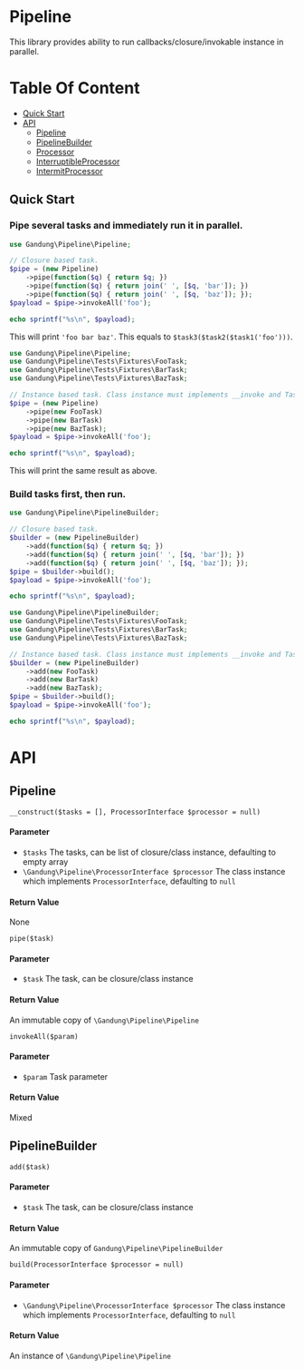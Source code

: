 # Pipeline

This library provides ability to run callbacks/closure/invokable instance in parallel.

# Table Of Content

- [Quick Start](#quick-start)
- [API](#api)
	- [Pipeline](#pipeline-1)
	- [PipelineBuilder](#pipelinebuilder)
	- [Processor](#processor)
	- [InterruptibleProcessor](#interruptibleprocessor)
	- [IntermitProcessor](#intermitprocessor)

## Quick Start

### Pipe several tasks and immediately run it in parallel.

```php
use Gandung\Pipeline\Pipeline;

// Closure based task.
$pipe = (new Pipeline)
	->pipe(function($q) { return $q; })
	->pipe(function($q) { return join(' ', [$q, 'bar']); })
	->pipe(function($q) { return join(' ', [$q, 'baz']); });
$payload = $pipe->invokeAll('foo');

echo sprintf("%s\n", $payload);
```

This will print ```'foo bar baz'```. This equals to ```$task3($task2($task1('foo')))```.

```php
use Gandung\Pipeline\Pipeline;
use Gandung\Pipeline\Tests\Fixtures\FooTask;
use Gandung\Pipeline\Tests\Fixtures\BarTask;
use Gandung\Pipeline\Tests\Fixtures\BazTask;

// Instance based task. Class instance must implements __invoke and TaskInterface class interface.
$pipe = (new Pipeline)
	->pipe(new FooTask)
	->pipe(new BarTask)
	->pipe(new BazTask);
$payload = $pipe->invokeAll('foo');

echo sprintf("%s\n", $payload);
```

This will print the same result as above.

### Build tasks first, then run.

```php
use Gandung\Pipeline\PipelineBuilder;

// Closure based task.
$builder = (new PipelineBuilder)
	->add(function($q) { return $q; })
	->add(function($q) { return join(' ', [$q, 'bar']); })
	->add(function($q) { return join(' ', [$q, 'baz']); });
$pipe = $builder->build();
$payload = $pipe->invokeAll('foo');

echo sprintf("%s\n", $payload);
```

```php
use Gandung\Pipeline\PipelineBuilder;
use Gandung\Pipeline\Tests\Fixtures\FooTask;
use Gandung\Pipeline\Tests\Fixtures\BarTask;
use Gandung\Pipeline\Tests\Fixtures\BazTask;

// Instance based task. Class instance must implements __invoke and TaskInterface class interface.
$builder = (new PipelineBuilder)
	->add(new FooTask)
	->add(new BarTask)
	->add(new BazTask);
$pipe = $builder->build();
$payload = $pipe->invokeAll('foo');

echo sprintf("%s\n", $payload);
```

# API

## Pipeline

```__construct($tasks = [], ProcessorInterface $processor = null)```

#### Parameter

- ```$tasks``` The tasks, can be list of closure/class instance, defaulting to empty array
- ```\Gandung\Pipeline\ProcessorInterface $processor``` The class instance which implements ```ProcessorInterface```, defaulting to ```null```

#### Return Value

None

```pipe($task)```

#### Parameter

- ```$task``` The task, can be closure/class instance

#### Return Value

An immutable copy of ```\Gandung\Pipeline\Pipeline```

```invokeAll($param)```

#### Parameter

- ```$param``` Task parameter

#### Return Value

Mixed

## PipelineBuilder

```add($task)```

#### Parameter

- ```$task``` The task, can be closure/class instance

#### Return Value

An immutable copy of ```Gandung\Pipeline\PipelineBuilder```

```build(ProcessorInterface $processor = null)```

#### Parameter

- ```\Gandung\Pipeline\ProcessorInterface $processor``` The class instance which implements ```ProcessorInterface```, defaulting to ```null```

#### Return Value

An instance of ```\Gandung\Pipeline\Pipeline```
